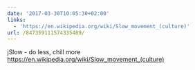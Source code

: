 ```yaml
---
date: '2017-03-30T10:05:30+02:00'
links:
  - 'https://en.wikipedia.org/wiki/Slow_movement_(culture)'
url: /847359111574335489/
---
```

jSlow - do less, chill more https://en.wikipedia.org/wiki/Slow_movement_(culture)
